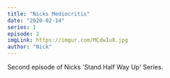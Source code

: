 ```yaml
---
title: "Nicks Mediocritis"
date: "2020-02-14"
series: 1
episode: 2
imgLink: https://imgur.com/MCdwIu8.jpg
author: "Nick"
---
```


Second episode of Nicks 'Stand Half Way Up' Series.
